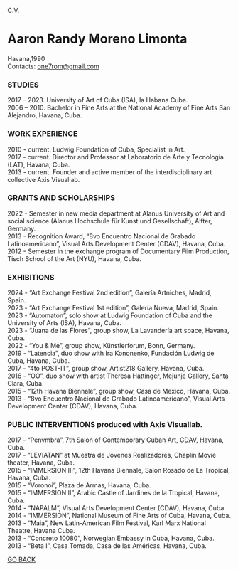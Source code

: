 C.V.  
# Aaron Randy Moreno Limonta 
Havana,1990  
Contacts: one7rom@gmail.com

### STUDIES 
2017 – 2023. University of Art of Cuba (ISA), la Habana Cuba.  
2006 – 2010. Bachelor in Fine Arts at the National Academy of Fine Arts San Alejandro, Havana, Cuba.   

### WORK EXPERIENCE 
2010 - current. Ludwig Foundation of Cuba, Specialist in Art.  
2017 - current. Director and Professor at Laboratorio de Arte y Tecnología (LAT), Havana, Cuba.  
2013 - current. Founder and active member of the interdisciplinary art collective Axis Visuallab.   

### GRANTS AND SCHOLARSHIPS  
2022 - Semester in new media department at Alanus University of Art and social science (Alanus Hochschule für Kunst und Gesellschaft), Alfter, Germany.   
2013 - Recognition Award, “8vo Encuentro Nacional de Grabado Latinoamericano”, Visual Arts Development Center (CDAV), Havana, Cuba.   
2012 - Semester in the exchange program of Documentary Film Production, Tisch School of the Art (NYU), Havana, Cuba.   

### EXHIBITIONS   
2024 - “Art Exchange Festival 2nd edition”, Galería Artniches, Madrid, Spain.   
2023 - “Art Exchange Festival 1st edition”, Galería Nueva, Madrid, Spain.   
2023 - “Automaton”, solo show at Ludwig Foundation of Cuba and the University of Arts (ISA), Havana, Cuba.  
2023 - “Juana de las Flores”, group show, La Lavandería art space, Havana, Cuba.  
2022 - “You & Me”, group show, Künstlerforum, Bonn, Germany.  
2019 - “Latencia”, duo show with Ira Kononenko, Fundación Ludwig de Cuba, Havana, Cuba.  
2017 - “4to POST-IT”, group show, Artist218 Gallery, Havana, Cuba.  
2016 - “OO”, duo show with artist Theresa Hattinger, Mejunje Gallery, Santa Clara, Cuba.  
2015 - “12th Havana Biennale”, group show, Casa de Mexico, Havana, Cuba.   
2013 - “8vo Encuentro Nacional de Grabado Latinoamericano”, Visual Arts Development Center (CDAV), Havana, Cuba.  

### PUBLIC INTERVENTIONS produced with Axis Visuallab.  
2017 - “Penvmbra”, 7th Salon of Contemporary Cuban Art, CDAV, Havana, Cuba.  
2017 - “LEVIATAN” at Muestra de Jovenes Realizadores, Chaplin Movie theater, Havana, Cuba.  
2015 - “IMMERSION III”, 12th Havana Biennale, Salon Rosado de La Tropical, Havana, Cuba.  
2015 - “Voronoi”, Plaza de Armas, Havana, Cuba.   
2015 - “IMMERSION II”, Arabic Castle of Jardines de la Tropical, Havana, Cuba.   
2014 - “NAPALM”, Visual Arts Development Center (CDAV), Havana, Cuba.  
2014 - “IMMERSION”, National Museum of Fine Arts of Cuba, Havana, Cuba.   
2013 - “Maia”, New Latin-American Film Festival, Karl Marx National Theatre, Havana Cuba.   
2013 - “Concreto 10080”, Norwegian Embassy in Cuba, Havana, Cuba.   
2013 - “Beta I”, Casa Tomada, Casa de las Américas, Havana, Cuba.   



[GO BACK](https://aaronrmoreno.github.io/ABOUT)

